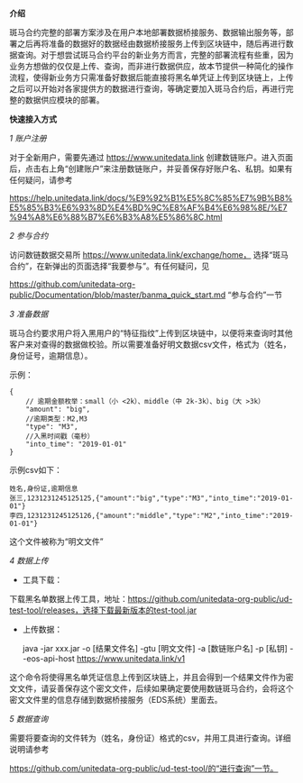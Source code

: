 
**介绍**

斑马合约完整的部署方案涉及在用户本地部署数据桥接服务、数据输出服务等，部署之后再将准备的数据好的数据经由数据桥接服务上传到区块链中，随后再进行数据查询。对于想尝试斑马合约平台的新业务方而言，完整的部署流程有些重，因为业务方想做的仅仅是上传、查询，而非进行数据供应，故本节提供一种简化的操作流程，使得新业务方只需准备好数据后能直接将黑名单凭证上传到区块链上，上传之后可以开始对各家提供方的数据进行查询，等确定要加入斑马合约后，再进行完整的数据供应模块的部署。


**快速接入方式**

*1 账户注册*

对于全新用户，需要先通过 https://www.unitedata.link 创建数链账户。进入页面后，点击右上角“创建账户”来注册数链账户，并妥善保存好账户名、私钥。如果有任何疑问，请参考

https://help.unitedata.link/docs/%E9%92%B1%E5%8C%85%E7%9B%B8%E5%85%B3%E6%93%8D%E4%BD%9C%E8%AF%B4%E6%98%8E/%E7%94%A8%E6%88%B7%E6%B3%A8%E5%86%8C.html


*2 参与合约*

访问数链数据交易所 https://www.unitedata.link/exchange/home， 选择“斑马合约”，在新弹出的页面选择“我要参与”。有任何疑问，见

https://github.com/unitedata-org-public/Documentation/blob/master/banma_quick_start.md “参与合约”一节

*3 准备数据*

斑马合约要求用户将入黑用户的“特征指纹”上传到区块链中，以便将来查询时其他客户来对查得的数据做校验。所以需要准备好明文数据csv文件，格式为（姓名，身份证号，逾期信息）。

示例：


    {
        // 逾期金额枚举：small（小 <2k）、middle（中 2k-3k）、big（大 >3k）
        "amount": "big",
        //逾期类型：M2,M3
        "type": "M3",
        //入黑时间戳（毫秒）
        "into_time": "2019-01-01"
    }


示例csv如下：

    姓名,身份证,逾期信息
    张三,1231231245125125,{"amount":"big","type":"M3","into_time":"2019-01-01"}
    李四,1231231245125126,{"amount":"middle","type":"M2","into_time":"2019-01-01"}

这个文件被称为“明文文件”


*4 数据上传*

* 工具下载：

下载黑名单数据上传工具，地址：https://github.com/unitedata-org-public/ud-test-tool/releases，选择下载最新版本的test-tool.jar

* 上传数据：

    java -jar xxx.jar  -o [结果文件名] -gtu [明文文件]   -a [数链账户名] -p [私钥] --eos-api-host https://www.unitedata.link/v1

这个命令将使得黑名单凭证信息上传到区块链上，并且会得到一个结果文件作为密文文件，请妥善保存这个密文文件，后续如果确定要使用数链斑马合约，会将这个密文文件里的信息存储到数据桥接服务（EDS系统）里面去。

*5 数据查询*

需要将要查询的文件转为（姓名，身份证）格式的csv，并用工具进行查询。详细说明请参考

https://github.com/unitedata-org-public/ud-test-tool/的“进行查询”一节。










